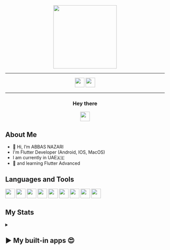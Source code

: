 



<div align="center">
<img height="200" src="https://user-images.githubusercontent.com/49541849/186910753-fc02e398-821e-4109-84db-6056710892de.gif">
</div>

---

<div align="center">
<a href="https://www.facebook.com/ABBASNAZARI.AF"><img height="30" src="https://user-images.githubusercontent.com/49541849/186905140-5676213b-fbaf-4669-81e8-3be5ea344a14.png"></a>
<a href="https://www.linkedin.com/in/abbas-nazari-0b6ba91ab/"><img height="30" src="https://user-images.githubusercontent.com/49541849/186904735-8800515b-d859-4cc4-abbb-86cd30f7c935.svg"></a>
</div>

---

<div align="center">
    <h3  display="inline">Hey there</h3>
    <img display="inline" height="30" src="https://user-images.githubusercontent.com/49541849/186905599-0f7b0863-5d0e-4103-922f-fee4110a7b3d.gif">
</div>



##  **About Me**


- 👋 Hi, I’m ABBAS NAZARI
- I'm Flutter Developer (Android, IOS, MacOS)
- I am currently in UAE🇦🇪 
-  🌱 and learning Flutter Advanced

##  **Languages and Tools**



<img height="30" src="https://user-images.githubusercontent.com/49541849/186938240-e2851fdf-efe9-4a41-9c37-f63c32b6cdce.png"></a>
<img height="30" src="https://user-images.githubusercontent.com/49541849/186938351-670f6301-1250-401e-ac38-eb0bf12c7ed8.png"></a>
<img height="30" src="https://user-images.githubusercontent.com/49541849/186938644-39f453ba-cab5-466d-ac0f-92114278a4a3.png"></a>
<img height="30" src="https://user-images.githubusercontent.com/49541849/186938708-50185a4a-d48b-43d2-a160-67e8dd9c3ac1.png"></a>
<img height="30" src="https://user-images.githubusercontent.com/49541849/186938784-e4c8c18f-892e-45ec-aedf-955928c5cc88.png"></a>
<img height="30" src="https://user-images.githubusercontent.com/49541849/186938922-bd72d967-fb5d-4605-9339-5865c76be4c8.png"></a>
<img height="30" src="https://user-images.githubusercontent.com/49541849/186938978-af7962fa-e170-4a47-b48d-b02cf5400641.png"></a>
<img height="30" src="https://user-images.githubusercontent.com/49541849/200158927-33d8d40f-053a-47f9-bba2-f0d347bebcfb.svg"></a>
<img height="30" src="https://user-images.githubusercontent.com/49541849/201913503-9421b7f8-3f0e-4632-9add-611b0d6c1b98.png"></a>
<!-- <img height="30" src=""></a> -->




##  **My Stats**

    
<details><summary><h2>▶️ My built-in apps 😍</h2></summary>
 
| Application Name  | Application Icon |  Desc |  App installed|
| ----------------- | ---------------- | ----- | ------------- |
| bioshick      |<a href="https://play.google.com/store/apps/details?id=com.arianadevelopers.shick.bio"> <p align="center"> <img height="50" src="https://user-images.githubusercontent.com/49541849/186931643-ca6282d1-f351-426b-a00a-6ccdce8fcf95.png"></p></a>   | A program almost similar to a social network with special features  | ***+100k*** |
| roman sara    | <a href="https://play.google.com/store/apps/details?id=com.romanyalda.maa"><p align="center"><img height="50" src="https://user-images.githubusercontent.com/49541849/186931920-acbd3657-6c68-40fe-8516-8da86180da58.png"></p></a>   | The novel book has different parts <br> This program is not just a simple book. In this program, the store feature is included to buy books | ***+100k*** |
|   dehkade     | <a href="https://play.google.com/store/apps/details?id=af.arianadeveloper.dehkade.roman.dehkadaroman"><p align="center"><img height="50" src="https://user-images.githubusercontent.com/49541849/186932086-03140a63-7236-4c2d-9355-be45c08891c8.png"></p> </a>  | The novel book has different parts <br> and working with AdMob ads and other advertising networks | ***+10k*** |
|  مووی چی       | <a href="https://play.google.com/store/apps/details?id=com.arianadeveloper.world.unmovie"><p align="center"> <img height="50" src="https://user-images.githubusercontent.com/49541849/186932144-8e90e4ea-416b-428c-8e25-454e5fde374c.png"></p></a>  | The infinity of movies and series | ***+10k*** |
|  sarai shahza | <a href="https://play.google.com/store/apps/details?id=af.arianadevelopers.sarai.shahzada"><p align="center"><img height="50" src="https://user-images.githubusercontent.com/49541849/186932215-aca7df15-ee65-427e-8171-677cf8f370e3.png"></p></a>   | A program to view currency rates in Afghanistan and the ability to convert currency rates | ***+10k*** |
|  Af News      | <a href="https://play.google.com/store/apps/details?id=af.arianadevelopers.newsafghanistan"><p align="center"><img height="50" src="https://user-images.githubusercontent.com/49541849/186932298-7e189773-e7ca-4b82-b819-100aa312e92d.png"></p></a>  | A program that broadcasts and covers new news in Afghanistan | ***+10k*** |



<!---
abbasnazari-0/abbasnazari-0 is a ✨ special ✨ repository because its `README.md` (this file) appears on your GitHub profile.
You can click the Preview link to take a look at your changes.
--->

